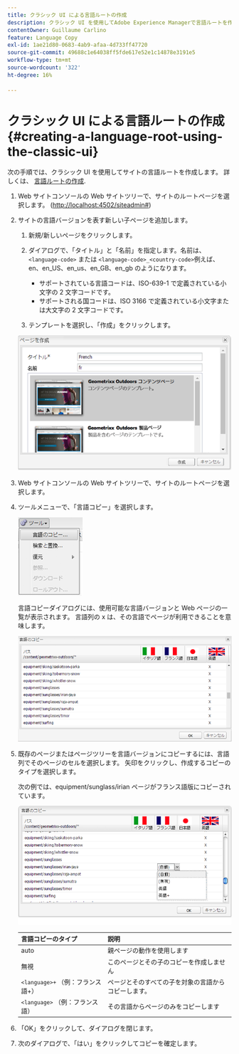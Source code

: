 ```yaml
---
title: クラシック UI による言語ルートの作成
description: クラシック UI を使用してAdobe Experience Managerで言語ルートを作成する方法を説明します。
contentOwner: Guillaume Carlino
feature: Language Copy
exl-id: 1ae21d80-0683-4ab9-afaa-4d733ff47720
source-git-commit: 49688c1e64038ff5fde617e52e1c14878e3191e5
workflow-type: tm+mt
source-wordcount: '322'
ht-degree: 16%

---
```


# クラシック UI による言語ルートの作成{#creating-a-language-root-using-the-classic-ui}

次の手順では、クラシック UI を使用してサイトの言語ルートを作成します。 詳しくは、 [言語ルートの作成](/help/sites-administering/tc-prep.md#creating-a-language-root).

1. Web サイトコンソールの Web サイトツリーで、サイトのルートページを選択します。 ([http://localhost:4502/siteadmin#](http://localhost:4502/siteadmin#))
1. サイトの言語バージョンを表す新しい子ページを追加します。

   1. 新規/新しいページをクリックします。
   1. ダイアログで、「タイトル」と「名前」を指定します。名前は、 `<language-code>` または `<language-code>_<country-code>`例えば、en、en_US、en_us、en_GB、en_gb のようになります。

      * サポートされている言語コードは、ISO-639-1 で定義されている小文字の 2 文字コードです。
      * サポートされる国コードは、ISO 3166 で定義されている小文字または大文字の 2 文字コードです。

   1. テンプレートを選択し、「作成」をクリックします。

   ![newpagefr](assets/newpagefr.png)

1. Web サイトコンソールの Web サイトツリーで、サイトのルートページを選択します。
1. ツールメニューで、「言語コピー」を選択します。

   ![toollanguagecopy](assets/toolslanguagecopy.png)

   言語コピーダイアログには、使用可能な言語バージョンと Web ページの一覧が表示されます。 言語列の x は、その言語でページが利用できることを意味します。

   ![languagecopydialog](assets/languagecopydialog.png)

1. 既存のページまたはページツリーを言語バージョンにコピーするには、言語列でそのページのセルを選択します。 矢印をクリックし、作成するコピーのタイプを選択します。

   次の例では、equipment/sunglass/irian ページがフランス語版にコピーされています。

   ![languagecopydilogdropdown](assets/languagecopydilogdropdown.png)

   | 言語コピーのタイプ | 説明 |
   |---|---|
   | auto | 親ページの動作を使用します |
   | 無視 | このページとその子のコピーを作成しません |
   | `<language>+` （例：フランス語+） | ページとそのすべての子を対象の言語からコピーします。 |
   | `<language>` （例：フランス語） | その言語からページのみをコピーします |

1. 「OK」をクリックして、ダイアログを閉じます。
1. 次のダイアログで、「はい」をクリックしてコピーを確定します。
